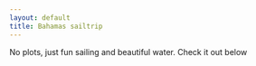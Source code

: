 ```yaml
---
layout: default
title: Bahamas sailtrip
---
```


No plots, just fun sailing and beautiful water. Check it out below

